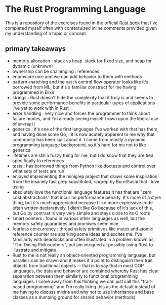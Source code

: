 # The Rust Programming Language

This is a repository of the exercises found in the official [Rust book](https://doc.rust-lang.org/book) that I've completed myself often with contextuized inline comments provided given my understanding of a topic or concept.

## primary takeaways

- memory allocation : stack vs heap. stack for fixed size, and heap for dynamic (unknown)
- ownership can be challenging : references
- enums are nice and we can add behavior to them with methods
- pattern-matching and the `match` control flow operator looks like it's borrowed from ML, but it's a familiar construct for me having programmed in Elixir
- strings : Rust doesn't hide the complexity that it truly is and seems to provide some performance benefits in particular types of applications I've yet to work with in Rust
- error handling : very nice and forces the programmer to think about failure modes, and I'm already seeing myself frown upon the liberal use of `unwrap()`
- generics : it's one of the first languages I've worked with that has them, and having done some Go, I it is now acutely apparent to me why that community has been split about it. I come from mostly a dynamic programming language background, so it's hard for me not to like generics
- lifetimes are still a fuzzy thing for me, but I do know that they are tied specifically to references
- tests : has borrowed things from Python like doctests and control over what sets of tests are run
- enjoyed implementing the minigrep project that draws some inspiration from the insanely fast grep substituted, ripgrep by BurntSushi that I love using
- absolutely love the functional language features it has that are "zero cost abstractions" that incur no performance penalty. It's more of a style thing, but it's much appreciated because I like more expressive code often written declaratively. I didn't like Go because of it's lack of this, but Go by contrast is very very simple and stays close to its C roots
- smart pointers : found in various other languages as well, but the memory safety guarantees and promises seem nice
- fearless concurrency : thread safety primitives like mutex and atomic reference counter are sparking some ideas and excites me. I've familiarity with deadlocks and often illustrated in a problem known as, "The Dining Philosophers", but am intrigued at possibly using Rust to illustrate and mitigate
- Rust to me is not really an object-oriented programming language, but parallels can be drawn and it makes it a point to distinguish their trait objects from traditional objects -- that is to say that in most OOP languages, the data and behavior are combined whereby Rust has clear separation between them similarly to functional programming languages. I come away from this thinking we can just call this "trait-based programming" and I'm really liking this as the default instead of me having to discuss mixins and why not to use inheritance and base classes as a dumping ground for shared behavior (methods)
